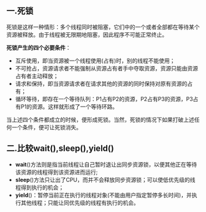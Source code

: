 ## 一.死锁

死锁是这样一种情形：多个线程同时被阻塞，它们中的一个或者全部都在等待某个资源被释放。由于线程被无限期地阻塞，因此程序不可能正常终止。

**死锁产生的四个必要条件**：

- 互斥使用，即当资源被一个线程使用(占有)时，别的线程不能使用；
- 不可抢占，资源请求者不能强制从资源占有者手中夺取资源，资源只能由资源占有者主动释放；
- 请求和保持，即当资源请求者在请求其他的资源的同时保持对原有资源的占有；
- 循环等待，即存在一个等待队列：P1占有P2的资源，P2占有P3的资源，P3占有P1的资源。这样就形成了一个等待环路。

当上述四个条件都成立的时候，便形成死锁。当然，死锁的情况下如果打破上述任何一个条件，便可让死锁消失。

## 二.比较wait(),sleep(),yield()

- **wait**()方法则是指当前线程让自己暂时退让出同步资源锁，以便其他正在等待该资源的线程得到该资源进而运行;
- **sleep**()方法只让出了CPU，而并不会释放同步资源锁；可以使低优先级的线程得到执行的机会；
- **yield**()：暂停当前正在执行的线程对象(不能由用户指定暂停多长时间)，并执行其他线程；只能让同优先级的线程有执行的机会。